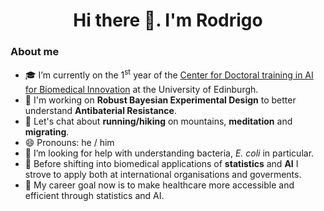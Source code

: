 <h1 align="center">Hi there 👋. I'm Rodrigo</h1>

### **About me**

- 🎓 I’m currently on the 1<sup>st</sup> year of the [Center for Doctoral training in AI for Biomedical Innovation](https://www.ai4biomed.io/) at the University of Edinburgh.
- 🔭 I'm working on **Robust Bayesian Experimental Design** to better understand **Antibaterial Resistance**. 
- 💬 Let's chat about **running/hiking** on mountains, **meditation** and **migrating**.
- 😄 Pronouns: he / him
- 🦠 I’m looking for help with understanding bacteria, _E. coli_ in particular.
- 🌱 Before shifting into biomedical applications of **statistics** and **AI** I strove to apply both at international organisations and goverments.  
- 🎯 My career goal now is to make healthcare more accessible and efficient through statistics and AI.

